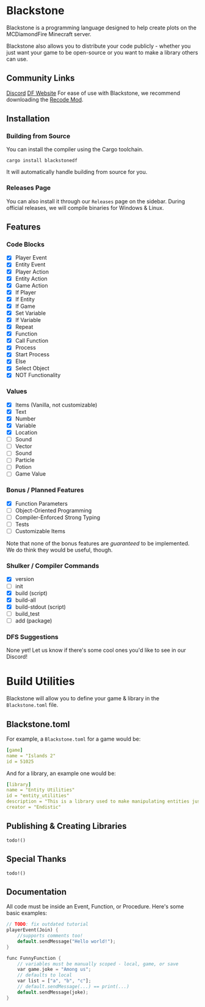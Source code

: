 # Blackstone

Blackstone is a programming language designed to help create plots on the MCDiamondFire Minecraft server.

Blackstone also allows you to distribute your code publicly - whether you just want your game to be open-source or you want to make a library others can use.

## Community Links

[Discord](https://discord.gg/c7qzkNAURV)
[DF Website](https://mcdiamondfire.com)
For ease of use with Blackstone, we recommend downloading the [Recode Mod](https://github.com/homchom/recode).

## Installation

### Building from Source

You can install the compiler using the Cargo toolchain.

```text
cargo install blackstonedf
```
It will automatically handle building from source for you.

### Releases Page

You can also install it through our `Releases` page on the sidebar. During official releases, we will compile binaries for Windows & Linux.

## Features

### Code Blocks

- [x] Player Event
- [x] Entity Event
- [x] Player Action
- [x] Entity Action
- [x] Game Action
- [x] If Player
- [x] If Entity
- [x] If Game
- [x] Set Variable
- [x] If Variable
- [x] Repeat
- [x] Function
- [x] Call Function
- [x] Process
- [x] Start Process
- [x] Else
- [x] Select Object
- [x] NOT Functionality

### Values

- [x] Items (Vanilla, not customizable)
- [x] Text
- [x] Number
- [x] Variable
- [x] Location
- [ ] Sound
- [ ] Vector
- [ ] Sound
- [ ] Particle
- [ ] Potion
- [ ] Game Value

### Bonus / Planned Features

- [x] Function Parameters
- [ ] Object-Oriented Programming
- [ ] Compiler-Enforced Strong Typing
- [ ] Tests
- [ ] Customizable Items

Note that none of the bonus features are *guaranteed* to be implemented.
We do think they would be useful, though.

### Shulker / Compiler Commands

- [x] version
- [ ] init
- [x] build (script)
- [x] build-all
- [x] build-stdout (script)
- [ ] build_test
- [ ] add (package)

### DFS Suggestions

None yet! Let us know if there's some cool ones you'd like to see in our Discord!

# Build Utilities
Blackstone will allow you to define your game & library in the `Blackstone.toml` file.

## Blackstone.toml
For example, a `Blackstone.toml` for a game would be:
```yaml
[game]
name = "Islands 2"
id = 51025
```
And for a library, an example one would be:
```yaml
[library]
name = "Entity Utilities"
id = "entity_utilities"
description = "This is a library used to make manipulating entities just better."
creator = "Endistic"
```

## Publishing & Creating Libraries
`todo!()`

## Special Thanks

`todo!()`

## Documentation

All code must be inside an Event, Function, or Procedure. Here's some basic examples:

```rs
// TODO: fix outdated tutorial
playerEvent(Join) {
    //supports comments too!
    default.sendMessage("Hello world!");
}

func FunnyFunction {
    // variables must be manually scoped - local, game, or save
    var game.joke = "Among us";
    // defaults to local
    var list = ["a", "b", "c"];
    // default.sendMessage(...) == print(...)
    default.sendMessage(joke);
}
```
